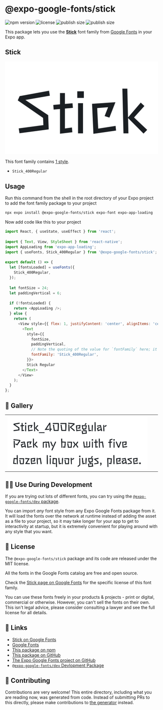 # @expo-google-fonts/stick

![npm version](https://flat.badgen.net/npm/v/@expo-google-fonts/stick)
![license](https://flat.badgen.net/github/license/expo/google-fonts)
![publish size](https://flat.badgen.net/packagephobia/install/@expo-google-fonts/stick)
![publish size](https://flat.badgen.net/packagephobia/publish/@expo-google-fonts/stick)

This package lets you use the [**Stick**](https://fonts.google.com/specimen/Stick) font family from [Google Fonts](https://fonts.google.com/) in your Expo app.

## Stick

![Stick](./font-family.png)

This font family contains [1 style](#-gallery).

- `Stick_400Regular`

## Usage

Run this command from the shell in the root directory of your Expo project to add the font family package to your project
```sh
npx expo install @expo-google-fonts/stick expo-font expo-app-loading
```

Now add code like this to your project
```js
import React, { useState, useEffect } from 'react';

import { Text, View, StyleSheet } from 'react-native';
import AppLoading from 'expo-app-loading';
import { useFonts, Stick_400Regular } from '@expo-google-fonts/stick';

export default () => {
  let [fontsLoaded] = useFonts({
    Stick_400Regular,
  });

  let fontSize = 24;
  let paddingVertical = 6;

  if (!fontsLoaded) {
    return <AppLoading />;
  } else {
    return (
      <View style={{ flex: 1, justifyContent: 'center', alignItems: 'center' }}>
        <Text
          style={{
            fontSize,
            paddingVertical,
            // Note the quoting of the value for `fontFamily` here; it expects a string!
            fontFamily: 'Stick_400Regular',
          }}>
          Stick Regular
        </Text>
      </View>
    );
  }
};

```

## 🔡 Gallery


||||
|-|-|-|
|![Stick_400Regular](./Stick_400Regular.ttf.png)||||


## 👩‍💻 Use During Development

If you are trying out lots of different fonts, you can try using the [`@expo-google-fonts/dev` package](https://github.com/expo/google-fonts/tree/master/font-packages/dev#readme).

You can import *any* font style from any Expo Google Fonts package from it. It will load the fonts
over the network at runtime instead of adding the asset as a file to your project, so it may take longer
for your app to get to interactivity at startup, but it is extremely convenient
for playing around with any style that you want.

## 📖 License

The `@expo-google-fonts/stick` package and its code are released under the MIT license.

All the fonts in the Google Fonts catalog are free and open source.

Check the [Stick page on Google Fonts](https://fonts.google.com/specimen/Stick) for the specific license of this font family.

You can use these fonts freely in your products & projects - print or digital, commercial or otherwise. However, you can't sell the fonts on their own. This isn't legal advice, please consider consulting a lawyer and see the full license for all details.

## 🔗 Links

- [Stick on Google Fonts](https://fonts.google.com/specimen/Stick)
- [Google Fonts](https://fonts.google.com/)
- [This package on npm](https://www.npmjs.com/package/@expo-google-fonts/stick)
- [This package on GitHub](https://github.com/expo/google-fonts/tree/master/font-packages/stick)
- [The Expo Google Fonts project on GitHub](https://github.com/expo/google-fonts)
- [`@expo-google-fonts/dev` Devlopment Package](https://github.com/expo/google-fonts/tree/master/font-packages/dev)

## 🤝 Contributing

Contributions are very welcome! This entire directory, including what you are reading now, was generated from code. Instead of submitting PRs to this directly, please make contributions to [the generator](https://github.com/expo/google-fonts/tree/master/packages/generator) instead.
